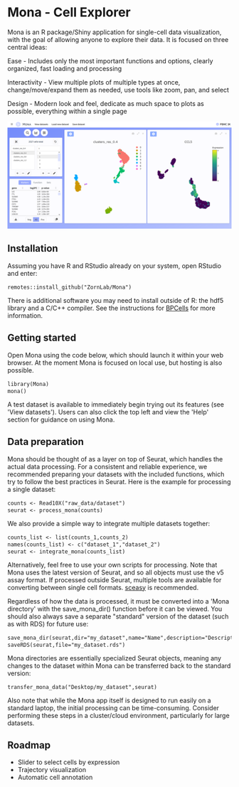# Mona - Cell Explorer

Mona is an R package/Shiny application for single-cell data visualization, with the goal of allowing anyone to explore their data. It is focused on three central ideas:


Ease - Includes only the most important functions and options, clearly organized, fast loading and processing 

Interactivity - View multiple plots of multiple types at once, change/move/expand them as needed, use tools like zoom, pan, and select

Design - Modern look and feel, dedicate as much space to plots as possible, everything within a single page


![](github/screenshot.png)


## Installation

Assuming you have R and RStudio already on your system, open RStudio and enter:

```
remotes::install_github("ZornLab/Mona")
```
There is additional software you may need to install outside of R: the hdf5 library and a C/C++ compiler. See the instructions for [BPCells](https://github.com/bnprks/BPCells) for more information.

## Getting started

Open Mona using the code below, which should launch it within your web browser. At the moment Mona is focused on local use, but hosting is also possible.

```
library(Mona)
mona()
```

A test dataset is available to immediately begin trying out its features (see 'View datasets'). Users can also click the top left and view the 'Help' section for guidance on using Mona.

## Data preparation

Mona should be thought of as a layer on top of Seurat, which handles the actual data processing. For a consistent and reliable experience, we recommended preparing your datasets with the included functions, which try to follow the best practices in Seurat. Here is the example for processing a single dataset: 

```
counts <- Read10X("raw_data/dataset")
seurat <- process_mona(counts)
```

We also provide a simple way to integrate multiple datasets together:

```
counts_list <- list(counts_1,counts_2)
names(counts_list) <- c("dataset_1","dataset_2")
seurat <- integrate_mona(counts_list)
```

Alternatively, feel free to use your own scripts for processing. Note that Mona uses the latest version of Seurat, and so all objects must use the v5 assay format. If processed outside Seurat, multiple tools are available for converting between single cell formats. [sceasy](https://github.com/cellgeni/sceasy) is recommended.

Regardless of how the data is processed, it must be converted into a 'Mona directory' with the save_mona_dir() function before it can be viewed. You should also always save a separate "standard" version of the dataset (such as with RDS) for future use:

```
save_mona_dir(seurat,dir="my_dataset",name="Name",description="Description",species="human")
saveRDS(seurat,file="my_dataset.rds")
```

Mona directories are essentially specialized Seurat objects, meaning any changes to the dataset within Mona can be transferred back to the standard version:

```
transfer_mona_data("Desktop/my_dataset",seurat)
```

Also note that while the Mona app itself is designed to run easily on a standard laptop, the initial processing can be time-consuming. Consider performing these steps in a cluster/cloud environment, particularly for large datasets.

## Roadmap

- Slider to select cells by expression
- Trajectory visualization 
- Automatic cell annotation

